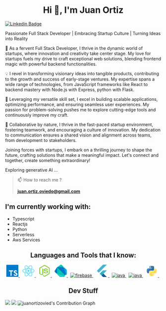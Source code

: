 <h1 align="center">Hi 👋, I'm Juan Ortiz</h1>

[![Linkedin Badge](https://img.shields.io/badge/LinkedIn-0077B5?style=for-the-badge&logo=linkedin&logoColor=white)](https://linkedin.com/in/juan-ortiz-oviedo/)

Passionate Full Stack Developer | Embracing Startup Culture | Turning Ideas into Reality

🚀 As a fervent Full Stack Developer, I thrive in the dynamic world of startups, where innovation and creativity take center stage. My love for startups fuels my drive to craft exceptional web solutions, blending frontend magic with powerful backend functionalities.

💡 I revel in transforming visionary ideas into tangible products, contributing to the growth and success of early-stage ventures. My expertise spans a wide range of technologies, from JavaScript frameworks like React to backend mastery with Node.js with Express, python with Flask.

🔧 Leveraging my versatile skill set, I excel in building scalable applications, optimizing performance, and ensuring seamless user experiences. My passion for problem-solving pushes me to explore cutting-edge tools and continuously improve my craft.

🌟 Collaborative by nature, I thrive in the fast-paced startup environment, fostering teamwork, and encouraging a culture of innovation. My dedication to communication ensures a shared vision and alignment across teams, from development to stakeholders.

Joining forces with startups, I embark on a thrilling journey to shape the future, crafting solutions that make a meaningful impact. Let's connect and together, create something extraordinary!

Exploring generative AI ...

> 📫 How to reach me ?
>
> **juan.ortiz.oviedo@gmail.com**

## I'm currently working with:

- Typescript
- Reactjs
- Python 
- Serverless
- Aws Services

<h2 align="center">
  Languages and Tools that I know:
</h2>

<p align="center">
  <a href="https://www.typescriptlang.org" target="_blank" rel="noreferrer">
    <img src="https://raw.githubusercontent.com/devicons/devicon/master/icons/typescript/typescript-original.svg" alt="typescript" width="40" height="40"/>
  </a> &nbsp;
  <a href="https://reactjs.org" target="_blank" rel="noreferrer">
    <img src="https://raw.githubusercontent.com/devicons/devicon/master/icons/react/react-original.svg" alt="typescript" width="40" height="40"/>
  </a> &nbsp;
  <a href="https://nodejs.org" target="_blank" rel="noreferrer">
    <img src="https://raw.githubusercontent.com/devicons/devicon/master/icons/nodejs/nodejs-original.svg" alt="nodejs" width="40" height="40"/>
  </a>  &nbsp;
  <a href="https://dart.dev" target="_blank" rel="noreferrer">
    <img src="https://raw.githubusercontent.com/devicons/devicon/master/icons/dart/dart-original.svg" alt="dart" width="40" height="40"/>
  </a>  &nbsp;
  <a href="https://firebase.google.com/" target="_blank" rel="noreferrer">
    <img src="https://www.vectorlogo.zone/logos/firebase/firebase-icon.svg" alt="firebase" width="40" height="40"/>
  </a>  &nbsp;
  <a href="https://flutter.dev" target="_blank" rel="noreferrer">
    <img src="https://raw.githubusercontent.com/devicons/devicon/master/icons/flutter/flutter-original.svg" alt="flutter" width="40" height="40"/>
  </a>  &nbsp;
  <a href="https://aws.amazon.com" target="_blank" rel="noreferrer">
    <img src="https://www.vectorlogo.zone/logos/amazon_aws/amazon_aws-icon.svg" alt="java" width="40" height="40"/>
  </a>  &nbsp;
  <a href="https://www.serverless.com" target="_blank" rel="noreferrer">
    <img src="https://www.vectorlogo.zone/logos/serverless/serverless-icon.svg" alt="java" width="40" height="40"/>
  </a>  &nbsp;
  <a href="https://www.python.org" target="_blank" rel="noreferrer">
    <img src="https://raw.githubusercontent.com/devicons/devicon/master/icons/python/python-original.svg" alt="python" width="40" height="40"/>
  </a>  &nbsp;
</p>

<h2 align="center">
  Dev Stuff
</h2>

<img height="180em" src="https://github-readme-stats.vercel.app/api?username=juanortizovied&show_icons=true&hide_border=true&&count_private=true&include_all_commits=true&count_private=true&theme=blueberry" />

<img height="180em" src="https://streak-stats.demolab.com?user=juanortizovied&theme=cobalt&background=000000&border=7536B2&stroke=9243DD&ring=89502D&fire=FF9554&currStreakNum=D280FF&sideNums=BC52FF&currStreakLabel=64EAE2&sideLabels=48A8A2&dates=A42EE5" />

<img alt="juanortizovied's Contribution Graph" src="https://github-readme-activity-graph.vercel.app/graph?username=juanortizovied&custom_title=Contribution&hide_border=true&theme=tokyo-night" />
